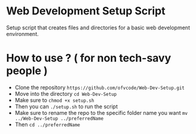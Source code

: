 # Web Development Setup Script
Setup script that creates files and directories for a basic web development environment.


# How to use ? ( for non tech-savy people )
* Clone the repository `https://github.com/ofvcode/Web-Dev-Setup.git`
* Move into the directory `cd Web-Dev-Setup`
* Make sure to `chmod +x setup.sh`
* Then you can `./setup.sh` to run the script
* Make sure to rename the repo to the specific folder name you want `mv ../Web-Dev-Setup ../preferredName`
* Then `cd ../preferredName` 

